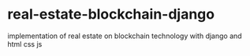 # real-estate-blockchain-django
implementation of real estate on blockchain technology with django and html css js
